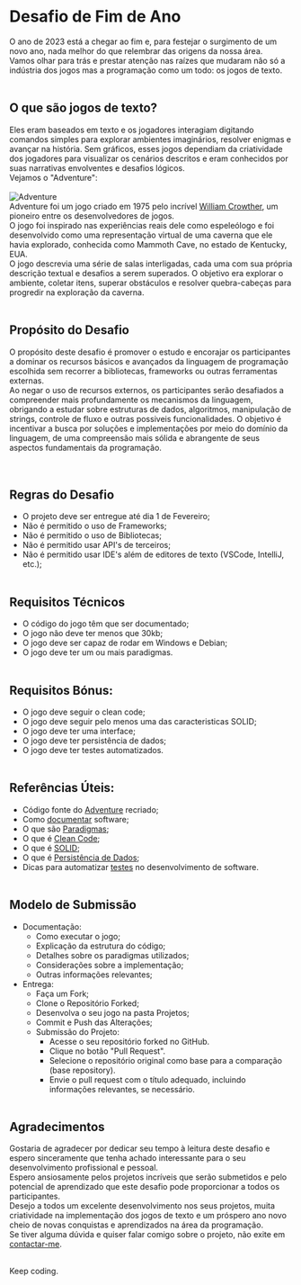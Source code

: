 # Desafio de Fim de Ano
O ano de 2023 está a chegar ao fim e, para festejar o surgimento de um novo ano, nada melhor do que relembrar das origens da nossa área. <br>
Vamos olhar para trás e prestar atenção nas raízes que mudaram não só a indústria dos jogos mas a programação como um todo: os jogos de texto. 
<br><br>


## O que são jogos de texto?
Eles eram baseados em texto e os jogadores interagiam digitando comandos simples para explorar ambientes imaginários, resolver enigmas e avançar na história. Sem gráficos, esses jogos dependiam da criatividade dos jogadores para visualizar os cenários descritos e eram conhecidos por suas narrativas envolventes e desafios lógicos. <br>
Vejamos o "Adventure": <br><br>
![Adventure](https://github.com/Ismael-Moreira-Kt/Desafio-Fim.de.Ano/assets/154206380/378f6926-430b-4be9-81f7-e2b6289bc063) <br>
Adventure foi um jogo criado em 1975 pelo incrível <a href="https://en.wikipedia.org/wiki/William_Crowther_%28programmer%29">William Crowther</a>, um pioneiro entre os desenvolvedores de jogos. <br>
O jogo foi inspirado nas experiências reais dele como espeleólogo e foi desenvolvido como uma representação virtual de uma caverna que ele havia explorado, conhecida como Mammoth Cave, no estado de Kentucky, EUA. <br>
O jogo descrevia uma série de salas interligadas, cada uma com sua própria descrição textual e desafios a serem superados. O objetivo era explorar o ambiente, coletar itens, superar obstáculos e resolver quebra-cabeças para progredir na exploração da caverna.
<br><br>


## Propósito do Desafio
O propósito deste desafio é promover o estudo e encorajar os participantes a dominar os recursos básicos e avançados da linguagem de programação escolhida sem recorrer a bibliotecas, frameworks ou outras ferramentas externas. <br>
Ao negar o uso de recursos externos, os participantes serão desafiados a compreender mais profundamente os mecanismos da linguagem, obrigando a estudar sobre estruturas de dados, algoritmos, manipulação de strings, controle de fluxo e outras possiveis funcionalidades. O objetivo é incentivar a busca por soluções e implementações por meio do domínio da linguagem, de uma compreensão mais sólida e abrangente de seus aspectos fundamentais da programação. <br>
<br><br>


## Regras do Desafio
- O projeto deve ser entregue até dia 1 de Fevereiro;
- Não é permitido o uso de Frameworks;
- Não é permitido o uso de Bibliotecas;
- Não é permitido usar API's de terceiros;
- Não é permitido usar IDE's além de editores de texto (VSCode, IntelliJ, etc.);
<br><br>


## Requisitos Técnicos
- O código do jogo têm que ser documentado;
- O jogo não deve ter menos que 30kb;
- O jogo deve ser capaz de rodar em Windows e Debian;
- O jogo deve ter um ou mais paradigmas.
<br><br>


## Requisitos Bónus:
- O jogo deve seguir o clean code;
- O jogo deve seguir pelo menos uma das caracteristicas SOLID;
- O jogo deve ter uma interface;
- O jogo deve ter persistência de dados;
- O jogo deve ter testes automatizados.
<br><br>


## Referências Úteis:
- Código fonte do <a href="https://github.com/wh0am1-dev/adventure/tree/master/src">Adventure</a> recriado;
- Como <a href="https://www.supero.com.br/blog/como-documentar-softwares/">documentar</a> software;
- O que são <a href="https://guia.dev/pt/pillars/languages-and-tools/programming-paradigms.html">Paradigmas</a>;
- O que é <a href="https://www.hostgator.com.br/blog/clean-code-o-que-e/">Clean Code</a>;
- O que é <a href="https://medium.com/desenvolvendo-com-paixao/o-que-%C3%A9-solid-o-guia-completo-para-voc%C3%AA-entender-os-5-princ%C3%ADpios-da-poo-2b937b3fc530">SOLID</a>;
- O que é <a href="https://blog.cronapp.io/persistencia-de-dados/">Persistência de Dados</a>;
- Dicas para automatizar <a href="https://www.vsoft.com.br/post/automacao-desenvolvimento-software">testes</a> no desenvolvimento de software.
<br><br>


## Modelo de Submissão
- Documentação:
    - Como executar o jogo; 
    - Explicação da estrutura do código;
    - Detalhes sobre os paradigmas utilizados;
    - Considerações sobre a implementação;
    - Outras informações relevantes;
- Entrega:
    - Faça um Fork;
    - Clone o Repositório Forked;
    - Desenvolva o seu jogo na pasta Projetos;
    - Commit e Push das Alterações;
    - Submissão do Projeto:
        - Acesse o seu repositório forked no GitHub.
        - Clique no botão "Pull Request".
        - Selecione o repositório original como base para a comparação (base repository).
        - Envie o pull request com o título adequado, incluindo informações relevantes, se necessário.
<br><br>


## Agradecimentos
Gostaria de agradecer por dedicar seu tempo à leitura deste desafio e espero sinceramente que tenha achado interessante para o seu desenvolvimento profissional e pessoal. <br>
Espero ansiosamente pelos projetos incríveis que serão submetidos e pelo potencial de aprendizado que este desafio pode proporcionar a todos os participantes. <br>
Desejo a todos um excelente desenvolvimento nos seus projetos, muita criatividade na implementação dos jogos de texto e um próspero ano novo cheio de novas conquistas e aprendizados na área da programação. <br>
Se tiver alguma dúvida e quiser falar comigo sobre o projeto, não exite em <a href="https://www.instagram.com/ismael_moreira_003/">contactar-me</a>.
<br><br>


Keep coding.
